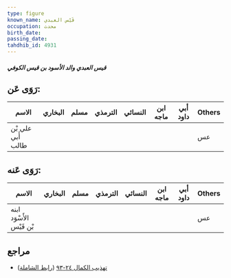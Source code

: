 ```yaml
---
type: figure
known_name: قَيْس العبدي
occupation: محدث
birth_date:
passing_date:
tahdhib_id: 4931
---
```

##### قيس العبدي والد الأسود بن قيس الكوفي

## رَوَى عَن:
| الاسم             | البخاري | مسلم | الترمذي | النسائي | ابن ماجه | أبي داود | Others |
| ----------------- | ------- | ---- | ------- | ------- | -------- | -------- | ------ |
| علي بْن أَبي طالب |         |      |         |         |          |          | عس     |
## رَوَى عَنه:
| الاسم                    | البخاري | مسلم | الترمذي | النسائي | ابن ماجه | أبي داود | Others |
| ------------------------ | ------- | ---- | ------- | ------- | -------- | -------- | ------ |
| ابنه الأَسْوَد بْن قَيْس |         |      |         |         |          |          | عس     |
## مراجع
- [تهذيب الكمال ٢٤-٩٣](obsidian://open?vault=Tahdhib-al-Kamal&file=Figures/٤٩٣١-قيس%20العبدي%20والد%20الأسود%20بن%20قيس%20الكوفي) ([رابط الشاملة](https://shamela.ws/book/3722/12605))
